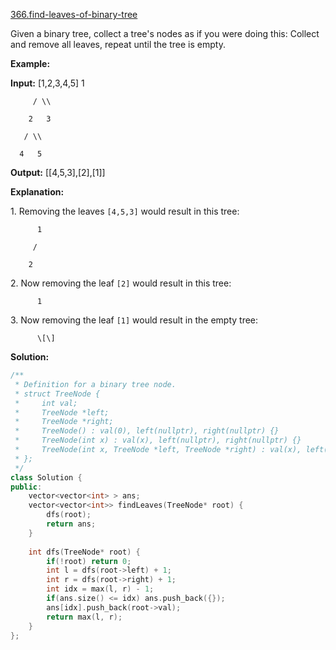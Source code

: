 [366.find-leaves-of-binary-tree](https://leetcode.com/problems/find-leaves-of-binary-tree/)  

Given a binary tree, collect a tree's nodes as if you were doing this: Collect and remove all leaves, repeat until the tree is empty.

**Example:**

  
**Input:** \[1,2,3,4,5\] 1
  
         / \\
  
        2   3
  
       / \\     
  
      4   5    
  

  
**Output:** \[\[4,5,3\],\[2\],\[1\]\]
  

**Explanation:**

1\. Removing the leaves `[4,5,3]` would result in this tree:

  
          1
  
         / 
  
        2          
  

2\. Now removing the leaf `[2]` would result in this tree:

  
          1          
  

3\. Now removing the leaf `[1]` would result in the empty tree:

  
          \[\]  



**Solution:**  

```cpp
/**
 * Definition for a binary tree node.
 * struct TreeNode {
 *     int val;
 *     TreeNode *left;
 *     TreeNode *right;
 *     TreeNode() : val(0), left(nullptr), right(nullptr) {}
 *     TreeNode(int x) : val(x), left(nullptr), right(nullptr) {}
 *     TreeNode(int x, TreeNode *left, TreeNode *right) : val(x), left(left), right(right) {}
 * };
 */
class Solution {
public:
    vector<vector<int> > ans;
    vector<vector<int>> findLeaves(TreeNode* root) {
        dfs(root);
        return ans;
    }
    
    int dfs(TreeNode* root) {
        if(!root) return 0;
        int l = dfs(root->left) + 1;
        int r = dfs(root->right) + 1;
        int idx = max(l, r) - 1;
        if(ans.size() <= idx) ans.push_back({});
        ans[idx].push_back(root->val);
        return max(l, r);
    }
};
```
      